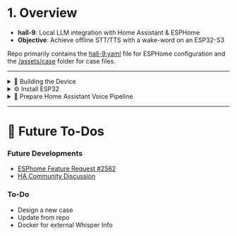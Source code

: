# 1. Overview

- **hall-9**: Local LLM integration with Home Assistant & ESPHome
- **Objective**: Achieve offline STT/TTS with a wake-word on an ESP32-S3

Repo primarily contains the [hall-9.yaml](hall-9.yaml) file for ESPHome configuration and the [/assets/case](assets/case/) folder for case files.

---

<details>
  <summary>🔧 Building the Device</summary>

### **Hardware Parts**

- **ESP32-S3** (local wake-word detection capable)
- **MAX98357** Amplifier + **Speaker** (4 Ω / 8 Ω)
- **INMP441** Microphone
- **SSD1306** Display
- **LD2410** Radar (optional)
- **DHT22** Thermometer (optional)

### **Bench Case**

- Use the bench case available in the [/assets/case](assets/case/) folder during development

### **Wiring**

- Follow the pinout from the `hall-9.yaml` configuration
- Provide **5 V** for MAX98357 (some ESP32-S3 boards supply this directly)

</details>

<details>
  <summary>⚙️ Install ESP32</summary>

### **ESPHome Setup**

1. **ESP32 Deployment**
   - Create a standard config in ESPHome
   - Set `framework: esp-idf`

2. **Packages**
   - Include packages from [hall-9.yaml](hall-9.yaml) (All.yaml or selectively)
   - Changes are automatically pulled by ESPHome upon updating

3. **Speech End Detection**
   - Set to “aggressive” to reduce latency

</details>

<details>
  <summary>📡 Prepare Home Assistant Voice Pipeline</summary>

### **Home Assistant Voice Pipeline**

1. **Whisper (STT) & Piper (TTS)**
   - Install add-ons
   - Configure both via Wyoming

2. **LLM of Choice**
   - Example: Ollama (networked) or ChatGPT
   - Integrate via Add-On

3. **Assistant Pipeline**
   - Configure in Home Assistant
   - Reference Whisper & Piper

</details>

---

# 🚀 Future To-Dos

### **Future Developments**

- [ESPhome Feature Request #2562](https://github.com/esphome/feature-requests/issues/2562)
- [HA Community Discussion](https://community.home-assistant.io/t/voice-assistant-wake-word-media-player/634984/9)

### **To-Do**

- Design a new case
- Update from repo
- Docker for external Whisper Info
